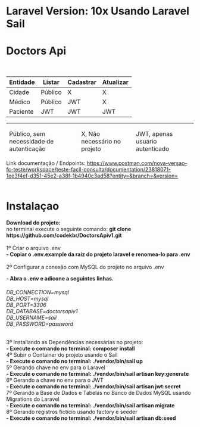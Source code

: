 
<div class="ui container" style="padding-top: 10px; width:100% !important;">
            <div class="ui segments raised">
                <div class="ui segment">
                    <h1>Laravel Version: 10x Usando Laravel Sail</h1>
                </div>
                <div class="ui segment">
                    <h1>Doctors Api</h1>
                </div>
                <br>
                <div class="ui segment secondary form">
                    <table class="ui table very compact celled selectable small blue">
                        <thead>
                            <tr>
                                <th class="active">Entidade</th>
                                <th>Listar</th>
                                <th>Cadastrar</th>
                                <th>Atualizar</th>
                            </tr>
                        </thead>
                        <tbody>
                            <tr>
                                <td>Cidade</td>
                                <td><i class="icon check large green "></i> Público</td>
                                <td><i class="icon close red large"></i>X</td>
                                <td><i class="icon close red large"></i> X</td>
                            </tr>
                            <tr>
                                <td>Médico</td>
                                <td><i class="icon check large green"></i>Público </td>
                                <td><i class="icon lock black large"></i> JWT </td>
                                <td><i class="icon close red large"></i>X</td>
                            </tr>
                            <tr>
                                <td>Paciente</td>
                                <td><i class="icon lock black large"></i> JWT</td>
                                <td><i class="icon lock black large"></i> JWT</td>
                                <td><i class="icon lock black large"></i> JWT</td>
                            </tr>
                        </tbody>
                    </table>
                    <hr>
                    <table class="ui table very compact celled selectable small blue">
                                <thead>
                                    <tr>
                                        <td>Público, sem necessidade de autenticação</td>
                                        <td>X, Não necessário no projeto</td>
                                        <td>JWT, apenas usuário autenticado</td>
                                    </tr>
                                </thead>
                     </table>
                    <div class="ui segment">
                        <div class="ui header">
                        Link documentação / Endpoints:
                            <a target="_blank" href="https://www.postman.com/nova-versao-fc-teste/workspace/teste-facil-consulta/documentation/23818071-1ee3f4ef-d351-45e2-a38f-1b4940c3ad58?entity=&branch=&version="> https://www.postman.com/nova-versao-fc-teste/workspace/teste-facil-consulta/documentation/23818071-1ee3f4ef-d351-45e2-a38f-1b4940c3ad58?entity=&branch=&version=</a>
                    </div>
                    </div>
                </div>
                <br>
                <div class="ui segment">
                    <h1>Instalaçao</h1>
                     <strong> Download do projeto:</strong> <br>
                     no terminal execute o seguinte comando: <strong>git clone https://github.com/codekbr/DoctorsApiv1.git</strong>
                </div>
                <br>
                <div class="ui segment">
                     1º Criar o arquivo .env <br>
                       <strong> - Copiar o .env.example da raiz do projeto laravel e renomea-lo para .env <br></strong> <br>
                     2º Configurar a conexão com MySQL do projeto no arquivo .env <br>
                     <p>
                          <strong>- Abra o .env e adicone a seguintes linhas. <br></strong>
                         <h6>
                            DB_CONNECTION=mysql <br>
                            DB_HOST=mysql <br>
                            DB_PORT=3306 <br>
                            DB_DATABASE=doctorsapiv1 <br>
                            DB_USERNAME=sail <br>
                            DB_PASSWORD=password
                         </h6>
                     </p>
                     3º Installando as Dependências necessárias no projeto: <br>
                         <strong>- Execute o comando no terminal:  composer install <br></strong>
                     4º Subir o Container do projeto usando o Sail <br>
                        <strong>- Execute o comando no terminal: ./vendor/bin/sail up</strong> <br>
                     5º Gerando chave no env para o Laravel <br>
                         <strong>- Execute o comando no terminal: ./vendor/bin/sail artisan key:generate <br></strong>
                     6º Gerando a chave no env para o JWT <br>
                         <strong>- Execute o comando no terminal: ./vendor/bin/sail artisan jwt:secret <br></strong>
                     7º Gerando a Base de Dados e Tabelas no Banco de Dados MySQL usando Migrations do Laravel <br>
                        <strong>- Execute o comando no terminal: ./vendor/bin/sail artisan migrate</strong> <br>
                     8º Gerando registros fictício usando factory e seeder <br>
                         <strong>- Execute o comando no terminal: ./vendor/bin/sail artisan db:seed</strong>  <br>
                </div>
            </div>
        </div>
